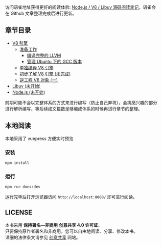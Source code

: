 访问语雀地址获得更好的阅读体验: [Node.js / V8 / Libuv 源码阅读笔记](https://www.yuque.com/yijun-rrmp0/nxwlp3)，语雀会在 Github 文章整理完成后进行更新。

## 章节目录

* [V8 引擎](#章节目录)
  * [准备工作](https://github.com/hyj1991/sourcecode_notes/blob/master/docs/V8_PREPARE.md)
    * [编译完整的 LLVM](https://github.com/hyj1991/sourcecode_notes/blob/master/docs/0x01_%E7%BC%96%E8%AF%91%E5%AE%8C%E6%95%B4%E7%9A%84%20LLVM.md)
    * [管理 Ubuntu 下的 GCC 版本](https://github.com/hyj1991/sourcecode_notes/blob/master/docs/0x02_%E7%AE%A1%E7%90%86%20Ubuntu%20%E4%B8%8B%E7%9A%84%E7%89%88%E6%9C%AC.md)
  * [单独编译 V8 引擎](https://github.com/hyj1991/sourcecode_notes/blob/master/docs/0x03_%E5%8D%95%E7%8B%AC%E7%BC%96%E8%AF%91%20V8%20%E5%BC%95%E6%93%8E.md)
  * [初步了解 V8 引擎 (未完成)](https://github.com/hyj1991/sourcecode_notes/blob/master/docs/0x04_%E5%88%9D%E6%AD%A5%E4%BA%86%E8%A7%A3%20V8%20%E5%BC%95%E6%93%8E.md)
  * [逆工程 V8 对象 (一)](https://github.com/hyj1991/sourcecode_notes/blob/master/docs/0x05_%E9%80%86%E5%B7%A5%E7%A8%8B%20V8%20%E5%AF%B9%E8%B1%A1.md)
* [Libuv (未开始)](#章节目录)
* [Node.js (未开始)](#章节目录)

前期可能不会以完整体系的方式来进行编写（防止自己弃坑），会挑感兴趣的部分进行解析编写，等后续成文篇数足够编成体系的时候再进行章节的整理。

## 本地阅读

本地采用了 vuepress 方便实时预览

### 安装

```bash
npm install
```

### 运行

```bash
npm run docs:dev
```

运行完毕后打开浏览器访问 `http://localhost:8080/` 即可进行阅读。

## LICENSE

本书采用 **保持署名—非商用** **创意共享 4.0 许可证**。<br />只要保持原作者署名和非商用，您可以自由地阅读、分享、修改本书。<br />详细的法律条文请参见 [创意共享](https://creativecommons.org/licenses/by-nc/4.0/) 网站。